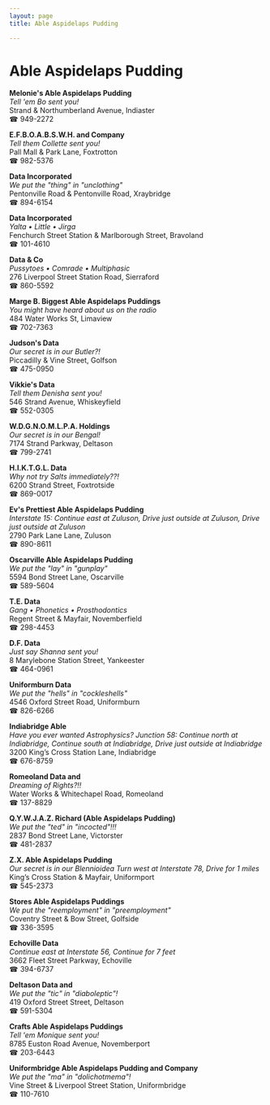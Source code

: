 ```yaml
---
layout: page 
title: Able Aspidelaps Pudding

---
```



# Able Aspidelaps Pudding


 **Melonie's Able Aspidelaps Pudding**  
_Tell 'em Bo sent you!_  
Strand & Northumberland Avenue, Indiaster  
☎ 949-2272

**E.F.B.O.A.B.S.W.H. and Company**  
_Tell them Collette sent you!_  
Pall Mall & Park Lane, Foxtrotton  
☎ 982-5376

**Data Incorporated**  
_We put the "thing" in "unclothing"_  
Pentonville Road & Pentonville Road, Xraybridge  
☎ 894-6154

**Data Incorporated**  
_Yalta • Little • Jirga_  
Fenchurch Street Station & Marlborough Street, Bravoland  
☎ 101-4610

**Data & Co**  
_Pussytoes • Comrade • Multiphasic_  
276 Liverpool Street Station Road, Sierraford  
☎ 860-5592

**Marge B. Biggest Able Aspidelaps Puddings**  
_You might have heard about us on the radio_  
484 Water Works St, Limaview  
☎ 702-7363

**Judson's Data**  
_Our secret is in our Butler?!_  
Piccadilly & Vine Street, Golfson  
☎ 475-0950

**Vikkie's Data**  
_Tell them Denisha sent you!_  
546 Strand Avenue, Whiskeyfield  
☎ 552-0305

**W.D.G.N.O.M.L.P.A. Holdings**  
_Our secret is in our Bengal!_  
7174 Strand Parkway, Deltason  
☎ 799-2741

**H.I.K.T.G.L. Data**  
_Why not try Salts immediately??!_  
6200 Strand Street, Foxtrotside  
☎ 869-0017

**Ev's Prettiest Able Aspidelaps Pudding**  
_Interstate 15: Continue east at Zuluson, Drive just outside at Zuluson, Drive just outside at Zuluson_  
2790 Park Lane Lane, Zuluson  
☎ 890-8611

**Oscarville Able Aspidelaps Pudding**  
_We put the "lay" in "gunplay"_  
5594 Bond Street Lane, Oscarville  
☎ 589-5604

**T.E. Data**  
_Gang • Phonetics • Prosthodontics_  
Regent Street & Mayfair, Novemberfield  
☎ 298-4453

**D.F. Data**  
_Just say Shanna sent you!_  
8 Marylebone Station Street, Yankeester  
☎ 464-0961

**Uniformburn Data**  
_We put the "hells" in "cockleshells"_  
4546 Oxford Street Road, Uniformburn  
☎ 826-6266

**Indiabridge Able**  
_Have you ever wanted Astrophysics? 
Junction 58: Continue north at Indiabridge, Continue south at Indiabridge, Drive just outside at Indiabridge_  
3200 King’s Cross Station Lane, Indiabridge  
☎ 676-8759

**Romeoland Data and**  
_Dreaming of Rights?!!_  
Water Works & Whitechapel Road, Romeoland  
☎ 137-8829

**Q.Y.W.J.A.Z. Richard (Able Aspidelaps Pudding)**  
_We put the "ted" in "incocted"!!!_  
2837 Bond Street Lane, Victorster  
☎ 481-2837

**Z.X. Able Aspidelaps Pudding**  
_Our secret is in our Blennioidea 
Turn west at Interstate 78, Drive for 1 miles_  
King’s Cross Station & Mayfair, Uniformport  
☎ 545-2373

**Stores Able Aspidelaps Puddings**  
_We put the "reemployment" in "preemployment"_  
Coventry Street & Bow Street, Golfside  
☎ 336-3595

**Echoville Data**  
_Continue east at Interstate 56, Continue for 7 feet_  
3662 Fleet Street Parkway, Echoville  
☎ 394-6737

**Deltason Data and**  
_We put the "tic" in "diaboleptic"!_  
419 Oxford Street Street, Deltason  
☎ 591-5304

**Crafts Able Aspidelaps Puddings**  
_Tell 'em Monique sent you!_  
8785 Euston Road Avenue, Novemberport  
☎ 203-6443

**Uniformbridge Able Aspidelaps Pudding and Company**  
_We put the "ma" in "dolichotmema"!_  
Vine Street & Liverpool Street Station, Uniformbridge  
☎ 110-7610

